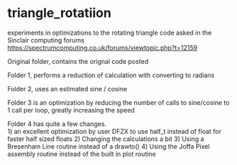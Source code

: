 # triangle_rotatiion
experiments in optimizations to the rotating triangle code asked in the Sinclair computing forums
https://spectrumcomputing.co.uk/forums/viewtopic.php?t=12159

Original folder, contains the orignal code posted

Folder 1, performs a reduction of calculation with converting to radians

Folder 2, uses an estimated sine / cosine

Folder 3 is an optimization by reducing the number of calls to sine/cosine to 1 call per loop, greatly increasing the speed

Folder 4 has quite a few changes.  
    1) an excellent optimization by user DFZX to use half_t instead of float for faster half sized floats
    2) Changing the calculations a bit
    3) Using a Bresenham Line routine instead of a drawto()
    4) Using the Joffa Pixel assembly routine instead of the built in plot routine











